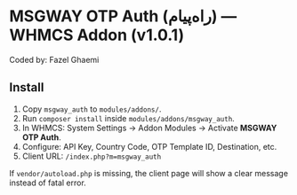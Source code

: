 # MSGWAY OTP Auth (راه‌پیام) — WHMCS Addon (v1.0.1)
Coded by: Fazel Ghaemi

## Install
1) Copy `msgway_auth` to `modules/addons/`.
2) Run `composer install` inside `modules/addons/msgway_auth`.
3) In WHMCS: System Settings → Addon Modules → Activate **MSGWAY OTP Auth**.
4) Configure: API Key, Country Code, OTP Template ID, Destination, etc.
5) Client URL: `/index.php?m=msgway_auth`

If `vendor/autoload.php` is missing, the client page will show a clear message instead of fatal error.
